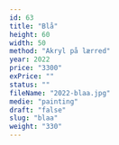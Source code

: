 ```yaml
---
id: 63
title: "Blå"
height: 60
width: 50
method: "Akryl på lærred"
year: 2022
price: "3300"
exPrice: ""
status: ""
fileName: "2022-blaa.jpg"
medie: "painting"
draft: "false"
slug: "blaa"
weight: "330"
---
```

